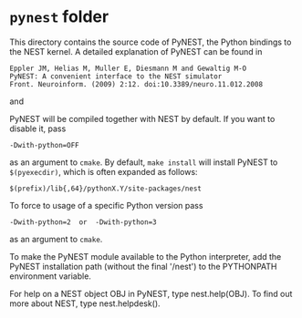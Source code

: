 # `pynest` folder

This directory contains the source code of PyNEST, the Python bindings
to the NEST kernel. A detailed explanation of PyNEST can be found in

    Eppler JM, Helias M, Muller E, Diesmann M and Gewaltig M-O
    PyNEST: A convenient interface to the NEST simulator
    Front. Neuroinform. (2009) 2:12. doi:10.3389/neuro.11.012.2008

and

    

PyNEST will be compiled together with NEST by default. If you want to
disable it, pass

    -Dwith-python=OFF

as an argument to `cmake`. By default, `make install` will install
PyNEST to `$(pyexecdir)`, which is often expanded as follows:

    $(prefix)/lib{,64}/pythonX.Y/site-packages/nest


To force to usage of a specific Python version pass

    -Dwith-python=2  or  -Dwith-python=3

as an argument to `cmake`.


To make the PyNEST module available to the Python interpreter, add the
PyNEST installation path (without the final '/nest') to the PYTHONPATH
environment variable.

For help on a NEST object OBJ in PyNEST, type nest.help(OBJ). To find
out more about NEST, type nest.helpdesk().
